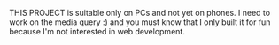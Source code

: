 THIS PROJECT is suitable only on PCs and not yet on phones.
I need to work on the media query :) 
and you must know that I only built it for fun because I'm not interested in web development.
